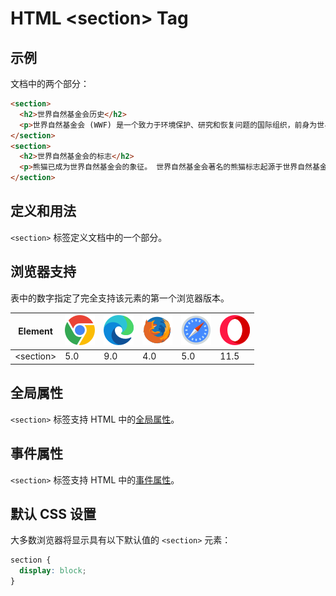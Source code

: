 HTML \<section> Tag
===

## 示例

文档中的两个部分：

```html idoc:preview:iframe
<section>
  <h2>世界自然基金会历史</h2>
  <p>世界自然基金会 (WWF) 是一个致力于环境保护、研究和恢复问题的国际组织，前身为世界野生动物基金会。 世界自然基金会成立于 1961 年。</p>
</section>
<section>
  <h2>世界自然基金会的标志</h2>
  <p>熊猫已成为世界自然基金会的象征。 世界自然基金会著名的熊猫标志起源于世界自然基金会成立同年从北京动物园转移到伦敦动物园的一只名叫“赤赤”的熊猫。</p>
</section>
```

## 定义和用法

`<section>` 标签定义文档中的一个部分。

## 浏览器支持

表中的数字指定了完全支持该元素的第一个浏览器版本。

| Element | ![chrome][1] | ![edge][2] | ![firefox][3] | ![safari][4] | ![opera][5] |
| ------- | --- | --- | --- | --- | --- |
| \<section> | 5.0 | 9.0 | 4.0 | 5.0 | 11.5 |

## 全局属性

`<section>` 标签支持 HTML 中的[全局属性](../reference/standardattributes.md)。

## 事件属性

`<section>` 标签支持 HTML 中的[事件属性](../reference/eventattributes.md)。

## 默认 CSS 设置

大多数浏览器将显示具有以下默认值的 `<section>` 元素：

```css
section {
  display: block;
}
```

[1]: ../assets/chrome.svg
[2]: ../assets/edge.svg
[3]: ../assets/firefox.svg
[4]: ../assets/safari.svg
[5]: ../assets/opera.svg